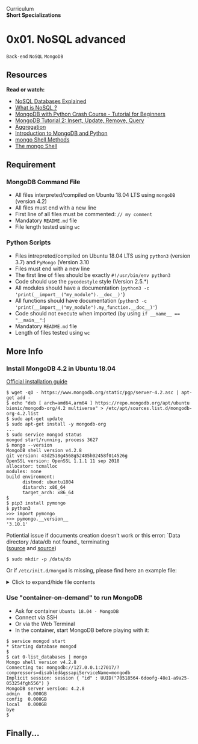 Curriculum <br>
**Short Specializations** <br>

# 0x01. NoSQL advanced

`Back-end` `NoSQL` `MongoDB`

## Resources

**Read or watch:**

* [NoSQL Databases Explained](https://www.riak.com/resources/nosql-databases/)
* [What is NoSQL ?](https://www.youtube.com/watch?v=qUV2j3XBRHc)
* [MongoDB with Python Crash Course - Tutorial for Beginners](https://www.youtube.com/watch?v=E-1xl85Zog8)
* [MongoDB Tutorial 2: Insert, Update, Remove, Query](https://www.youtube.com/watch?v=CB9G5Dvv-EE)
* [Aggregation](https://www.mongodb.com/docs/manual/aggregation/)
* [Introduction to MongoDB and Python](https://www.realpython.com/introduction-to-mongodb-and-python/)
* [mongo Shell Methods](https://www.mongodb.com/docs/manual/reference/method/)
* [The mongo Shell](https://www.mongodb.com/docs/)

## Requirement

### MongoDB Command File

* All files interpreted/compiled on Ubuntu 18.04 LTS using `mongoDB` (version 4.2)
* All files must end with a new line
* First line of all files must be commented: `// my comment`
* Mandatory `README.md` file
* File length tested using `wc`

### Python Scripts

* Files intrepreted/compiled on Ubuntu 18.04 LTS using `python3` (version 3.7) and `PyMongo` (Version 3.10
* Files must end with a new line
* The first line of files should be exactly `#!/usr/bin/env python3`
* Code should use the `pycodestyle` style (Version 2.5.*)
* All modules should have a documentation (`python3 -c 'print(__import__("my_module").__doc__)'`)
* All functions should have documentation (`python3 -c 'print(__import__("my_module").my_function.__doc__)'`)
* Code should not execute when imported (by using `if __name__ == "__main__"`:)
* Mandatory `README.md` file
* Length of files tested using `wc`

## More Info

### Install MongoDB 4.2 in Ubuntu 18.04

[Official installation guide](https://www.mongodb.com/docs/manual/tutorial/install-mongodb-on-ubuntu/) <br>

```
$ wget -qO - https://www.mongodb.org/static/pgp/server-4.2.asc | apt-get add -
$ echo "deb [ arch=amd64,arm64 ] https://repo.mongodb.org/apt/ubuntu bionic/mongodb-org/4.2 multiverse" > /etc/apt/sources.list.d/mongodb-org-4.2.list
$ sudo apt-get update
$ sudo apt-get install -y mongodb-org
...
$ sudo service mongod status
mongod start/running, process 3627
$ mongo --version
MongoDB shell version v4.2.8
git version: 43d2518g4568g52485h02458f014526g
OpenSSL version: OpenSSL 1.1.1 11 sep 2018
allocator: tcmalloc
modules: none
build environment:
      distmod: ubuntu1804
      distarch: x86_64
      target_arch: x86_64
$
$ pip3 install pymongo
$ python3
>>> import pymongo
>>> pymongo.__version__
'3.10.1'
```

Potiential issue if documents creation doesn't work or this error: `Data directory /data/db not found., terminating <br>
([source](https://www.bryantson.com/fixing-data-db-not-found-error-in-macos-x-when-starting-mongodb-d7b82abb2479) and [source](https://stackoverflow.com/questions/37702957/mongodb-data-db-not-found)) <br>

```
$ sudo mkdir -p /data/db
```

Or if `/etc/init.d/mongod` is missing, please find here an example file: <br>

<details>
  <summary>Click to expand/hide file contents</summary>

</details>

### Use "container-on-demand" to run MongoDB

* Ask for container `Ubuntu 18.04 - MongoDB`
* Connect via SSH
* Or via the Web Terminal
* In the container, start MongoDB before playing with it:

```
$ service mongod start
* Starting database mongod
$
$ cat 0-list_databases | mongo
Mongo shell version v4.2.8
Connecting to: mongodb://127.0.0.1:27017/?compressors=disabled&gssapiServiceName=mongodb
Implicit session: session { "id" : UUID("70518564-6doofg-48e1-a9a25-053254fgh556") }
MongoDB server version: 4.2.8
admin	0.000GB
config	0.000GB
local	0.000GB
bye
$
```

## Finally...
